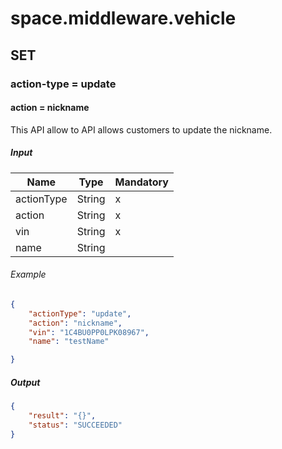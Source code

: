 ﻿# space.middleware.vehicle

## SET

### action-type = update

#### action = nickname

This API allow to API allows customers to update the nickname.

##### Input

| Name       | Type   | Mandatory |
|------------|--------|-----------|
| actionType | String | x         |
| action     | String | x         |
| vin        | String | x         |
| name       | String |           |

###### Example

```json
{
    "actionType": "update",
    "action": "nickname",
    "vin": "1C4BU0PP0LPK08967",
    "name": "testName"

}
```

##### Output

```json
{
    "result": "{}",
    "status": "SUCCEEDED"
}
```
